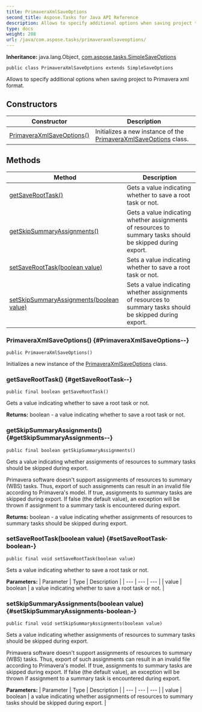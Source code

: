 ```yaml
---
title: PrimaveraXmlSaveOptions
second_title: Aspose.Tasks for Java API Reference
description: Allows to specify additional options when saving project to Primavera xml format.
type: docs
weight: 208
url: /java/com.aspose.tasks/primaveraxmlsaveoptions/
---
```


**Inheritance:**
java.lang.Object, [com.aspose.tasks.SimpleSaveOptions](../../com.aspose.tasks/simplesaveoptions)
```
public class PrimaveraXmlSaveOptions extends SimpleSaveOptions
```

Allows to specify additional options when saving project to Primavera xml format.
## Constructors

| Constructor | Description |
| --- | --- |
| [PrimaveraXmlSaveOptions()](#PrimaveraXmlSaveOptions--) | Initializes a new instance of the [PrimaveraXmlSaveOptions](../../com.aspose.tasks/primaveraxmlsaveoptions) class. |
## Methods

| Method | Description |
| --- | --- |
| [getSaveRootTask()](#getSaveRootTask--) | Gets a value indicating whether to save a root task or not. |
| [getSkipSummaryAssignments()](#getSkipSummaryAssignments--) | Gets a value indicating whether assignments of resources to summary tasks should be skipped during export. |
| [setSaveRootTask(boolean value)](#setSaveRootTask-boolean-) | Sets a value indicating whether to save a root task or not. |
| [setSkipSummaryAssignments(boolean value)](#setSkipSummaryAssignments-boolean-) | Sets a value indicating whether assignments of resources to summary tasks should be skipped during export. |
### PrimaveraXmlSaveOptions() {#PrimaveraXmlSaveOptions--}
```
public PrimaveraXmlSaveOptions()
```


Initializes a new instance of the [PrimaveraXmlSaveOptions](../../com.aspose.tasks/primaveraxmlsaveoptions) class.

### getSaveRootTask() {#getSaveRootTask--}
```
public final boolean getSaveRootTask()
```


Gets a value indicating whether to save a root task or not.

**Returns:**
boolean - a value indicating whether to save a root task or not.
### getSkipSummaryAssignments() {#getSkipSummaryAssignments--}
```
public final boolean getSkipSummaryAssignments()
```


Gets a value indicating whether assignments of resources to summary tasks should be skipped during export.

Primavera software doesn't support assignments of resources to summary (WBS) tasks. Thus, export of such assignments can result in an invalid file according to Primavera's model. If true, assignments to summary tasks are skipped during export. If false (the default value), an exception will be thrown if assignment to a summary task is encountered during export.

**Returns:**
boolean - a value indicating whether assignments of resources to summary tasks should be skipped during export.
### setSaveRootTask(boolean value) {#setSaveRootTask-boolean-}
```
public final void setSaveRootTask(boolean value)
```


Sets a value indicating whether to save a root task or not.

**Parameters:**
| Parameter | Type | Description |
| --- | --- | --- |
| value | boolean | a value indicating whether to save a root task or not. |

### setSkipSummaryAssignments(boolean value) {#setSkipSummaryAssignments-boolean-}
```
public final void setSkipSummaryAssignments(boolean value)
```


Sets a value indicating whether assignments of resources to summary tasks should be skipped during export.

Primavera software doesn't support assignments of resources to summary (WBS) tasks. Thus, export of such assignments can result in an invalid file according to Primavera's model. If true, assignments to summary tasks are skipped during export. If false (the default value), an exception will be thrown if assignment to a summary task is encountered during export.

**Parameters:**
| Parameter | Type | Description |
| --- | --- | --- |
| value | boolean | a value indicating whether assignments of resources to summary tasks should be skipped during export. |

